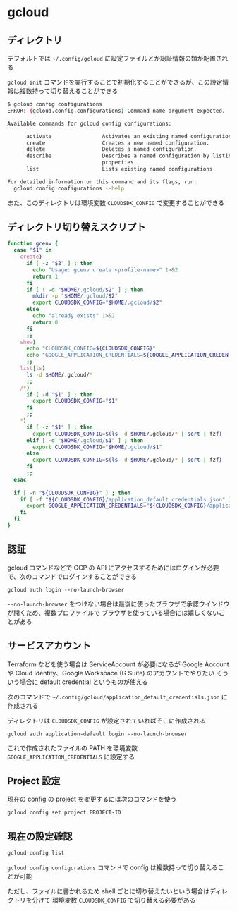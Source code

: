 # gcloud

## ディレクトリ

デフォルトでは `~/.config/gcloud` に設定ファイルとか認証情報の類が配置される

`gcloud init` コマンドを実行することで初期化することができるが、この設定情報は複数持って切り替えることができる

```bash
$ gcloud config configurations
ERROR: (gcloud.config.configurations) Command name argument expected.

Available commands for gcloud config configurations:

      activate                Activates an existing named configuration.
      create                  Creates a new named configuration.
      delete                  Deletes a named configuration.
      describe                Describes a named configuration by listing its
                              properties.
      list                    Lists existing named configurations.

For detailed information on this command and its flags, run:
  gcloud config configurations --help
```

また、このディレクトリは環境変数 `CLOUDSDK_CONFIG` で変更することができる

## ディレクトリ切り替えスクリプト

```zsh
function gcenv {
  case "$1" in
    create)
      if [ -z "$2" ] ; then
        echo "Usage: gcenv create <profile-name>" 1>&2
        return 1
      fi
      if [ ! -d "$HOME/.gcloud/$2" ] ; then
        mkdir -p "$HOME/.gcloud/$2"
        export CLOUDSDK_CONFIG="$HOME/.gcloud/$2"
      else
        echo "already exists" 1>&2
        return 0
      fi
      ;;
    show)
      echo "CLOUDSDK_CONFIG=${CLOUDSDK_CONFIG}"
      echo "GOOGLE_APPLICATION_CREDENTIALS=${GOOGLE_APPLICATION_CREDENTIALS}"
      ;;
    list|ls)
      ls -d $HOME/.gcloud/*
      ;;
    /*)
      if [ -d "$1" ] ; then
        export CLOUDSDK_CONFIG="$1"
      fi
      ;;
    *)
      if [ -z "$1" ] ; then
        export CLOUDSDK_CONFIG=$(ls -d $HOME/.gcloud/* | sort | fzf)
      elif [ -d "$HOME/.gcloud/$1" ] ; then
        export CLOUDSDK_CONFIG="$HOME/.gcloud/$1"
      else
        export CLOUDSDK_CONFIG=$(ls -d $HOME/.gcloud/* | sort | fzf)
      fi
      ;;
  esac
  
  if [ -n "${CLOUDSDK_CONFIG}" ] ; then
    if [ -f "${CLOUDSDK_CONFIG}/application_default_credentials.json" ] ; then
      export GOOGLE_APPLICATION_CREDENTIALS="${CLOUDSDK_CONFIG}/application_default_credentials.json"
    fi
  fi
}
```

## 認証

gcloud コマンドなどで GCP の API にアクセスするためにはログインが必要で、次のコマンドでログインすることができる

```
gcloud auth login --no-launch-browser
```

`--no-launch-browser` をつけない場合は最後に使ったブラウザで承認ウインドウが開くため、複数プロファイルで
ブラウザを使っている場合には嬉しくないことがある


## サービスアカウント

Terraform などを使う場合は ServiceAccount が必要になるが Google Account や Cloud Identity、Google Workspace (G Suite) のアカウントでやりたい
そういう場合に default credential というものが使える

次のコマンドで `~/.config/gcloud/application_default_credentials.json` に作成される

ディレクトリは `CLOUDSDK_CONFIG` が設定されていればそこに作成される

```
gcloud auth application-default login --no-launch-browser
```

これで作成されたファイルの PATH を環境変数 `GOOGLE_APPLICATION_CREDENTIALS` に設定する

## Project 設定

現在の config の project を変更するには次のコマンドを使う

```bash
gcloud config set project PROJECT-ID
```

## 現在の設定確認

```bash
gcloud config list
```

`gcloud config configurations` コマンドで config は複数持って切り替えることが可能

ただし、ファイルに書かれるため shell ごとに切り替えたいという場合はディレクトリを分けて
環境変数 `CLOUDSDK_CONFIG` で切り替える必要がある
